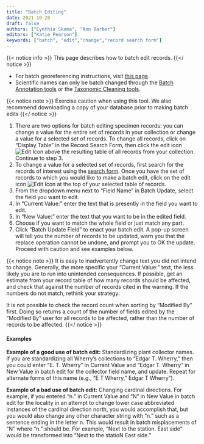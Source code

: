 ```yaml
---
title: "Batch Editing"
date: 2021-10-28
draft: false
authors: ["Cynthia Skema", "Ann Barber"]
editors: ["Katie Pearson"]
keywords: ["batch", "edit","change","record search form"]
---
```


{{< notice info >}}
 This page describes how to batch edit records.
{{</ notice >}}

* For batch georeferencing instructions, visit [this page](https://biokic.github.io/symbiota-docs/editor/georeference/batch/).
* Scientific names can only be batch changed through the [Batch Annotation tools](https://biokic.github.io/symbiota-docs/editor/edit/annotations/) or the [Taxonomic Cleaning tools](https://biokic.github.io/symbiota-docs/coll_manager/data_cleaning/taxonomy).

{{< notice note >}}
 Exercise caution when using this tool. We also recommend downloading a copy of your database prior to making batch edits
{{</ notice >}}

1. There are two options for batch editing specimen records: you can change a value for the entire set of records in your collection or change a value for a selected set of records. To change all records, click on “Display Table” in the Record Search Form, then click the edit icon ![Edit Icon](/symbiota-docs/images/editplus.png) above the resulting table of all records from your collection. Continue to step 3.
2. To change a value for a selected set of records, first search for the records of interest using the [search form](https://biokic.github.io/symbiota-docs/editor/edit/). Once you have the set of records to which you would like to make a batch edit, click on the edit icon ![Edit Icon](/symbiota-docs/images/editplus.png) at the top of your selected table of records.
3. From the dropdown menu next to “Field Name” in Batch Update, select the field you want to edit.
4. In “Current Value:” enter the text that is presently in the field you want to edit.
5. In “New Value:” enter the text that you want to be in the edited field.
6. Choose if you want to match the whole field or just match any part.
7. Click “Batch Update Field” to enact your batch edit. A pop-up screen will tell you the number of records to be updated, warn you that the replace operation cannot be undone, and prompt you to OK the update. Proceed with caution and see examples below.

{{< notice note >}}
It is easy to inadvertently change text you did not intend to change. Generally, the more specific your “Current Value:” text, the less likely you are to run into unintended consequences. If possible, get an estimate from your record table of how many records should be affected, and check that against the number of records cited in the warning. If the numbers do not match, rethink your strategy.<br>

It is not possible to check the record count when sorting by “Modified By” first. Doing so returns a count of the number of fields edited by the “Modified By” user for all records to be affected, rather than the number of records to be affected.
{{</ notice >}}

#### Examples

**Example of a good use of batch edit:** Standardizing plant collector names. If you are standardizing all Wherry’s collections to “Edgar T. Wherry,” then you could enter “E. T. Wherry” in Current Value and “Edgar T. Wherry” in New Value in batch edit for the collector field name, and update. Repeat for alternate forms of this name (e.g., “E T Wherry,” Edgar T Wherry”).

**Example of a bad use of batch edit:** Changing cardinal directions. For example, if you entered “n.” in Current Value and “N” in New Value in batch edit for the locality in an attempt to change lower case abbreviated instances of the cardinal direction north, you would accomplish that, but you would also change any other character string with “n.” such as a sentence ending in the letter n. This would result in batch misplacements of “N” where “n.” should be. For example, “Next to the station. East side” would be transformed into “Next to the statioN East side.”
